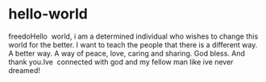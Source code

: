 # hello-world
freedoHello  world, i am a determined individual who wishes to change this world for the better. I want to teach the people that there is a different way. A better way. A way of peace, love, caring and sharing. God bless. And thank you.Ive  connected with god and my fellow man like ive never dreamed!
